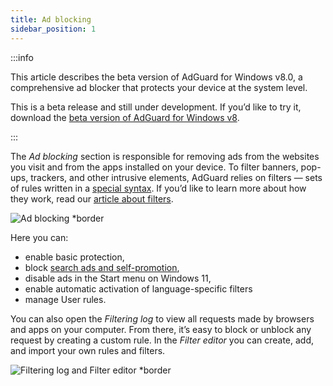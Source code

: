 ```yaml
---
title: Ad blocking
sidebar_position: 1
---
```


:::info

This article describes the beta version of AdGuard for Windows v8.0, a comprehensive ad blocker that protects your device at the system level.

This is a beta release and still under development. If you’d like to try it, download the [beta version of AdGuard for Windows v8](https://agrd.io/adguard_for_windows_8_beta).

:::

The *Ad blocking* section is responsible for removing ads from the websites you visit and from the apps installed on your device. To filter banners, pop-ups, trackers, and other intrusive elements, AdGuard relies on filters — sets of rules written in a [special syntax](/general/ad-filtering/create-own-filters). If you’d like to learn more about how they work, read our [article about filters](/general/ad-filtering/how-ad-blocking-works).

![Ad blocking *border](https://cdn.adtidy.org/content/kb/ad_blocker/windows/version_8/protection/ad_blocking_new.png)

Here you can:

- enable basic protection,
- block [search ads and self-promotion](/general/ad-filtering/search-ads),
- disable ads in the Start menu on Windows 11,
- enable automatic activation of language-specific filters
- manage User rules.

You can also open the *Filtering log* to view all requests made by browsers and apps on your computer. From there, it’s easy to block or unblock any request by creating a custom rule. In the *Filter editor* you can create, add, and import your own rules and filters.

![Filtering log and Filter editor *border](https://cdn.adtidy.org/content/kb/ad_blocker/windows/version_8/protection/filtering_log_menu.png)
